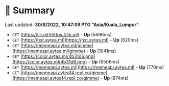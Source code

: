# 📖 Summary
Last updated: **30/8/2022, 10:47:09 PTG "Asia/Kuala_Lumpur"**

- `GET` [https://lilr.ml](https://lilr.ml) - **Up** (5696ms)
- `GET` [https://hst.aytea.ml](https://hst.aytea.ml) - **Up** (620ms)
- `GET` [https://memeapi.aytea.ml/gimme](https://memeapi.aytea.ml/gimme) - **Up** (1041ms)
- `GET` [https://color.aytea.ml/4b31d6.png](https://color.aytea.ml/4b31d6.png) - **Up** (6506ms)
- `GET` [https://memeapi.aytea.ml](https://memeapi.aytea.ml) - **Up** (770ms)
- `GET` [https://memeapi.aytea14.repl.co/gimme](https://memeapi.aytea14.repl.co/gimme) - **Up** (874ms)
